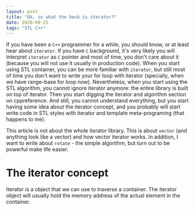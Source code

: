 ```yaml
---
layout: post
title: "Ok, so what the heck is iterator?"
date: 2020-09-25
tags: "STL C++"
---
```


If you have been a `C++` programmer for a while, you should know, or at least hear about `iterator`. If you have `C` background, it's very likely you will interpret `iterator` as `C` pointer and most of time, you don't care about it (because you will not use it usually in production code). When you start using STL container, you can be more familiar with `iterator`, but still most of time you don't want to write your for loop with iterator (specially, when we have range-base for loop now). Nevertheless, when you start using the STL algorithm, you cannot ignore iterator anymore: the entire library is built on top of iterator. Then you start digging the iterator and algorithm section on cppreference. And still, you cannot understand everything, but you start having some idea about the iterator concept, and you probably will start write code in STL styles with iterator and template meta-programing (that happens to me).

This article is not about the whole iterator library. This is about `vector` (and anything look like a vector) and how vector iterator works. In addition, I want to write about `rotate` - the simple algorithm, but turn out to be powerful make life easier.

# The iterator concept

Iterator is a object that we can use to traverse a container. The iterator object will usually hold the memory address of the actual element in the container. 